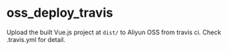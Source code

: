 # oss_deploy_travis
Upload the built Vue.js project at `dist/` to Aliyun OSS from travis ci. Check .travis.yml for detail.
